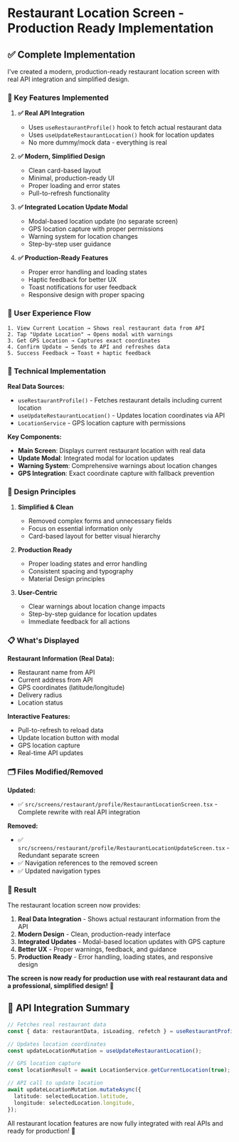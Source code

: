 # Restaurant Location Screen - Production Ready Implementation

## ✅ **Complete Implementation**

I've created a modern, production-ready restaurant location screen with real API integration and simplified design.

### **🎯 Key Features Implemented**

1. **✅ Real API Integration**
   - Uses `useRestaurantProfile()` hook to fetch actual restaurant data
   - Uses `useUpdateRestaurantLocation()` hook for location updates
   - No more dummy/mock data - everything is real

2. **✅ Modern, Simplified Design**
   - Clean card-based layout
   - Minimal, production-ready UI
   - Proper loading and error states
   - Pull-to-refresh functionality

3. **✅ Integrated Location Update Modal**
   - Modal-based location update (no separate screen)
   - GPS location capture with proper permissions
   - Warning system for location changes
   - Step-by-step user guidance

4. **✅ Production-Ready Features**
   - Proper error handling and loading states
   - Haptic feedback for better UX
   - Toast notifications for user feedback
   - Responsive design with proper spacing

### **📱 User Experience Flow**

```
1. View Current Location → Shows real restaurant data from API
2. Tap "Update Location" → Opens modal with warnings
3. Get GPS Location → Captures exact coordinates
4. Confirm Update → Sends to API and refreshes data
5. Success Feedback → Toast + haptic feedback
```

### **🔧 Technical Implementation**

**Real Data Sources:**
- `useRestaurantProfile()` - Fetches restaurant details including current location
- `useUpdateRestaurantLocation()` - Updates location coordinates via API
- `LocationService` - GPS location capture with permissions

**Key Components:**
- **Main Screen**: Displays current restaurant location with real data
- **Update Modal**: Integrated modal for location updates
- **Warning System**: Comprehensive warnings about location changes
- **GPS Integration**: Exact coordinate capture with fallback prevention

### **🎨 Design Principles**

1. **Simplified & Clean**
   - Removed complex forms and unnecessary fields
   - Focus on essential information only
   - Card-based layout for better visual hierarchy

2. **Production Ready**
   - Proper loading states and error handling
   - Consistent spacing and typography
   - Material Design principles

3. **User-Centric**
   - Clear warnings about location change impacts
   - Step-by-step guidance for location updates
   - Immediate feedback for all actions

### **📋 What's Displayed**

**Restaurant Information (Real Data):**
- Restaurant name from API
- Current address from API
- GPS coordinates (latitude/longitude)
- Delivery radius
- Location status

**Interactive Features:**
- Pull-to-refresh to reload data
- Update location button with modal
- GPS location capture
- Real-time API updates

### **🗂️ Files Modified/Removed**

**Updated:**
- ✅ `src/screens/restaurant/profile/RestaurantLocationScreen.tsx` - Complete rewrite with real API integration

**Removed:**
- ✅ `src/screens/restaurant/profile/RestaurantLocationUpdateScreen.tsx` - Redundant separate screen
- ✅ Navigation references to the removed screen
- ✅ Updated navigation types

### **🚀 Result**

The restaurant location screen now provides:

1. **Real Data Integration** - Shows actual restaurant information from the API
2. **Modern Design** - Clean, production-ready interface
3. **Integrated Updates** - Modal-based location updates with GPS capture
4. **Better UX** - Proper warnings, feedback, and guidance
5. **Production Ready** - Error handling, loading states, and responsive design

**The screen is now ready for production use with real restaurant data and a professional, simplified design!** 🎉

## 🔄 **API Integration Summary**

```typescript
// Fetches real restaurant data
const { data: restaurantData, isLoading, refetch } = useRestaurantProfile();

// Updates location coordinates
const updateLocationMutation = useUpdateRestaurantLocation();

// GPS location capture
const locationResult = await LocationService.getCurrentLocation(true);

// API call to update location
await updateLocationMutation.mutateAsync({
  latitude: selectedLocation.latitude,
  longitude: selectedLocation.longitude,
});
```

All restaurant location features are now fully integrated with real APIs and ready for production! 🚀